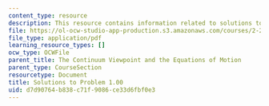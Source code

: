 ```yaml
---
content_type: resource
description: This resource contains information related to solutions to problem 1.00.
file: https://ol-ocw-studio-app-production.s3.amazonaws.com/courses/2-25-advanced-fluid-mechanics-fall-2013/d7d90764b838c71f9086ce33d6fbf0e3_MIT2_25F13_1.00_Solution.pdf
file_type: application/pdf
learning_resource_types: []
ocw_type: OCWFile
parent_title: The Continuum Viewpoint and the Equations of Motion
parent_type: CourseSection
resourcetype: Document
title: Solutions to Problem 1.00
uid: d7d90764-b838-c71f-9086-ce33d6fbf0e3
---
```


